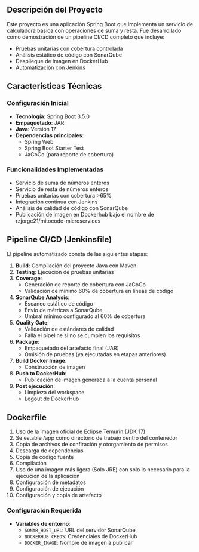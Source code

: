 
## Descripción del Proyecto
Este proyecto es una aplicación Spring Boot que implementa un servicio de calculadora básica con operaciones de suma y resta. Fue desarrollado como demostración de un pipeline CI/CD completo que incluye:
-   Pruebas unitarias con cobertura controlada
-   Análisis estático de código con SonarQube
-   Despliegue de imagen en DockerHub
-   Automatización con Jenkins
    
## Características Técnicas

### Configuración Inicial
-   **Tecnología**: Spring Boot 3.5.0
-   **Empaquetado**: JAR
-   **Java**: Versión 17    
-   **Dependencias principales**:
    -   Spring Web
    -   Spring Boot Starter Test
    -   JaCoCo (para reporte de cobertura)
        

### Funcionalidades Implementadas
-   Servicio de suma de números enteros
-   Servicio de resta de números enteros
-   Pruebas unitarias con cobertura >65%
-   Integración continua con Jenkins
-   Análisis de calidad de código con SonarQube
-   Publicación de imagen en Dockerhub bajo el nombre de rzjorge21/mitocode-microservices
    

## Pipeline CI/CD (Jenkinsfile)

El pipeline automatizado consta de las siguientes etapas:

1.  **Build**: Compilación del proyecto Java con Maven    
2.  **Testing**: Ejecución de pruebas unitarias
3.  **Coverage**:
    -   Generación de reporte de cobertura con JaCoCo        
    -   Validación de mínimo 60% de cobertura en líneas de código
4.  **SonarQube Analysis**:
    -   Escaneo estático de código
    -   Envío de métricas a SonarQube
    -   Umbral mínimo configurado al 60% de cobertura    
5.  **Quality Gate**:
    -   Validación de estándares de calidad
    -   Falla el pipeline si no se cumplen los requisitos
6.  **Package**:
    -   Empaquetado del artefacto final (JAR)
    -   Omisión de pruebas (ya ejecutadas en etapas anteriores)
7.  **Build Docker Image**:
    -   Construcción de imagen
8. **Push to DockerHub**:
    -   Publicación de imagen generada a la cuenta personal
9. **Post ejecución**:
    -   Limpieza del workspace
    -   Logout de DockerHub

## Dockerfile
1. Uso de la imagen oficial de Eclipse Temurin (JDK 17)
2. Se estable /app como directorio de trabajo dentro del contenedor
3. Copia de archivos de confiración y otorgamiento de permisos
4. Descarga de dependencias
5. Copia de código fuente
6. Compilación
7. Uso de una imagen más ligera (Solo JRE) con solo lo necesario para la ejecución de la aplicación
8. Configuración de metadatos
9. Configuración de ejecución
10. Configuración y copia de artefacto

### Configuración Requerida

-   **Variables de entorno**:
    -   `SONAR_HOST_URL`: URL del servidor SonarQube
    -   `DOCKERHUB_CREDS`: Credenciales de DockerHub
    -   `DOCKER_IMAGE`: Nombre de imagen a publicar